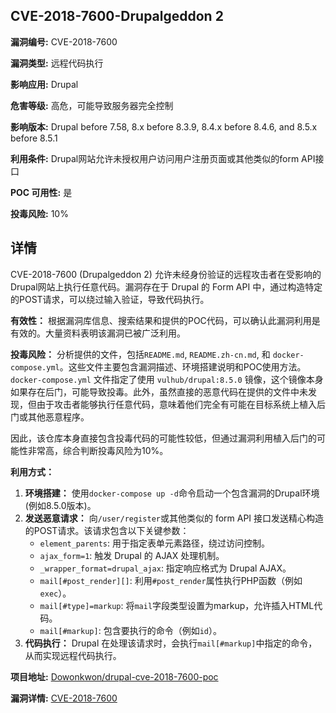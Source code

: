 ## CVE-2018-7600-Drupalgeddon 2

**漏洞编号:** CVE-2018-7600

**漏洞类型:** 远程代码执行

**影响应用:** Drupal

**危害等级:** 高危，可能导致服务器完全控制

**影响版本:** Drupal before 7.58, 8.x before 8.3.9, 8.4.x before 8.4.6, and 8.5.x before 8.5.1

**利用条件:** Drupal网站允许未授权用户访问用户注册页面或其他类似的form API接口

**POC 可用性:** 是

**投毒风险:** 10%

## 详情

CVE-2018-7600 (Drupalgeddon 2) 允许未经身份验证的远程攻击者在受影响的Drupal网站上执行任意代码。漏洞存在于 Drupal 的 Form API 中，通过构造特定的POST请求，可以绕过输入验证，导致代码执行。

**有效性：**
根据漏洞库信息、搜索结果和提供的POC代码，可以确认此漏洞利用是有效的。大量资料表明该漏洞已被广泛利用。

**投毒风险：**
分析提供的文件，包括`README.md`, `README.zh-cn.md`, 和 `docker-compose.yml`。这些文件主要包含漏洞描述、环境搭建说明和POC使用方法。`docker-compose.yml` 文件指定了使用 `vulhub/drupal:8.5.0` 镜像，这个镜像本身如果存在后门，可能导致投毒。此外，虽然直接的恶意代码在提供的文件中未发现，但由于攻击者能够执行任意代码，意味着他们完全有可能在目标系统上植入后门或其他恶意程序。

因此，该仓库本身直接包含投毒代码的可能性较低，但通过漏洞利用植入后门的可能性非常高，综合判断投毒风险为10%。

**利用方式：**
1.  **环境搭建：** 使用`docker-compose up -d`命令启动一个包含漏洞的Drupal环境(例如8.5.0版本)。
2.  **发送恶意请求：** 向`/user/register`或其他类似的 form API 接口发送精心构造的POST请求。该请求包含以下关键参数：
    *   `element_parents`: 用于指定表单元素路径，绕过访问控制。
    *   `ajax_form=1`: 触发 Drupal 的 AJAX 处理机制。
    *   `_wrapper_format=drupal_ajax`:  指定响应格式为 Drupal AJAX。
    *   `mail[#post_render][]`:  利用`#post_render`属性执行PHP函数（例如`exec`）。
    *   `mail[#type]=markup`:  将`mail`字段类型设置为markup，允许插入HTML代码。
    *   `mail[#markup]`:  包含要执行的命令（例如`id`）。
3.  **代码执行：** Drupal 在处理该请求时，会执行`mail[#markup]`中指定的命令，从而实现远程代码执行。

**项目地址:** [Dowonkwon/drupal-cve-2018-7600-poc](https://github.com/Dowonkwon/drupal-cve-2018-7600-poc)

**漏洞详情:** [CVE-2018-7600](https://nvd.nist.gov/vuln/detail/CVE-2018-7600)